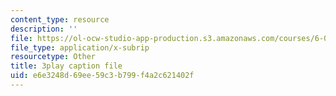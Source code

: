```yaml
---
content_type: resource
description: ''
file: https://ol-ocw-studio-app-production.s3.amazonaws.com/courses/6-003-signals-and-systems-fall-2011/e6e3248d69ee59c3b799f4a2c621402f_gwa-Rh0u6bs.vtt
file_type: application/x-subrip
resourcetype: Other
title: 3play caption file
uid: e6e3248d-69ee-59c3-b799-f4a2c621402f
---
```

